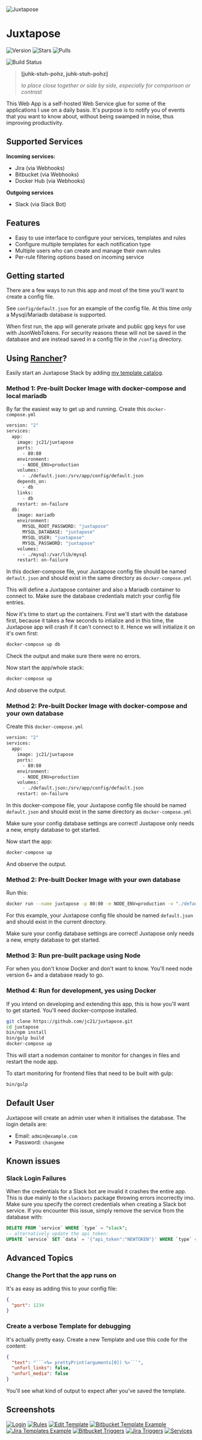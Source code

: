 ![Juxtapose](https://public.jc21.com/juxtapose/icons/github.png "Juxtapose")

# Juxtapose

![Version](https://img.shields.io/badge/version-1.0.0-green.svg)
![Stars](https://img.shields.io/docker/stars/jc21/juxtapose.svg)
![Pulls](https://img.shields.io/docker/pulls/jc21/juxtapose.svg)

![Build Status](http://bamboo.jc21.com/plugins/servlet/wittified/build-status/AB-JUX)

> **[juhk-stuh-pohz, juhk-stuh-pohz]**
>
> *to place close together or side by side, especially for comparison or contrast*

This Web App is a self-hosted Web Service glue for some of the applications I use on a daily
basis. It's purpose is to notify you of events that you want to know about, without being
swamped in noise, thus improving productivity.


## Supported Services

**Incoming services:**

- Jira (via Webhooks)
- Bitbucket (via Webhooks)
- Docker Hub (via Webhooks)

**Outgoing services**

- Slack (via Slack Bot)

 
## Features

- Easy to use interface to configure your services, templates and rules
- Configure multiple templates for each notification type
- Multiple users who can create and manage their own rules
- Per-rule filtering options based on incoming service


## Getting started

There are a few ways to run this app and most of the time you'll want to create a config file.

See `config/default.json` for an example of the config file. At this time only a Mysql/Mariadb database is supported.

When first run, the app will generate private and public gpg keys for use with JsonWebTokens. For security reasons these will not be saved
in the database and are instead saved in a config file in the `/config` directory.


## Using [Rancher](https://rancher.com)?

Easily start an Juxtapose Stack by adding [my template catalog](https://github.com/jc21/rancher-templates).


### Method 1: Pre-built Docker Image with docker-compose and local mariadb

By far the easiest way to get up and running. Create this `docker-compose.yml`

```bash
version: "2"
services:
  app:
    image: jc21/juxtapose
    ports:
      - 80:80
    environment:
      - NODE_ENV=production
    volumes:
      - ./default.json:/srv/app/config/default.json
    depends_on:
      - db
    links:
      - db
    restart: on-failure
  db:
    image: mariadb
    environment:
      MYSQL_ROOT_PASSWORD: "juxtapose"
      MYSQL_DATABASE: "juxtapose"
      MYSQL_USER: "juxtapose"
      MYSQL_PASSWORD: "juxtapose"
    volumes:
      - ./mysql:/var/lib/mysql
    restart: on-failure
```

In this docker-compose file, your Juxtapose config file should be named `default.json` and should exist in the same directory as `docker-compose.yml`

This will define a Juxtapose container and also a Mariadb container to connect to. Make sure the database credentials match your config file entries.

Now it's time to start up the containers. First we'll start with the database first, because it takes a few seconds to intialize and in this time, the Juxtapose
app will crash if it can't connect to it. Hence we will initialize it on it's own first:

```bash
docker-compose up db
```

Check the output and make sure there were no errors.

Now start the app/whole stack:

```bash
docker-compose up
```

And observe the output.


### Method 2: Pre-built Docker Image with docker-compose and your own database

Create this `docker-compose.yml`

```bash
version: "2"
services:
  app:
    image: jc21/juxtapose
    ports:
      - 80:80
    environment:
      - NODE_ENV=production
    volumes:
      - ./default.json:/srv/app/config/default.json
    restart: on-failure
```

In this docker-compose file, your Juxtapose config file should be named `default.json` and should exist in the same directory as `docker-compose.yml`

Make sure your config database settings are correct! Juxtapose only needs a new, empty database to get started.

Now start the app:

```bash
docker-compose up
```

And observe the output.


### Method 2: Pre-built Docker Image with your own database

Run this:

```bash
docker run --name juxtapose -p 80:80 -e NODE_ENV=production -v "./default.json:/srv/app/config/default.json" jc21/juxtapose
```

For this example, your Juxtapose config file should be named `default.json` and should exist in the current directory.

Make sure your config database settings are correct! Juxtapose only needs a new, empty database to get started.


### Method 3: Run pre-built package using Node

For when you don't know Docker and don't want to know. You'll need node version 6+ and a database ready to go.


### Method 4: Run for development, yes using Docker

If you intend on developing and extending this app, this is how you'll want to get started. You'll need docker-compose installed.

```bash
git clone https://github.com/jc21/juxtapose.git
cd juxtapose
bin/npm install
bin/gulp build
docker-compose up
```

This will start a nodemon container to monitor for changes in files and restart the node app.

To start monitoring for frontend files that need to be built with gulp:

```bash
bin/gulp
```


## Default User

Juxtapose will create an admin user when it initialises the database. The login details are:

- Email: `admin@example.com`
- Password: `changeme`


## Known issues

### Slack Login Failures

When the credentials for a Slack bot are invalid it crashes the entire app. This is due mainly
to the `slackbots` package throwing errors incorrectly imo. Make sure you specify the correct
credentials when creating a Slack bot service. If you encounter this issue, simply remove the service
from the database with:

```sql
DELETE FROM `service` WHERE `type` = "slack";
-- alternatively update the api token:
UPDATE `service` SET `data` = '{"api_token":"NEWTOKEN"}' WHERE `type` = "slack";
```


## Advanced Topics

### Change the Port that the app runs on

It's as easy as adding this to your config file:

```json
{
  "port": 1234
}
```

### Create a verbose Template for debugging

It's actually pretty easy. Create a new Template and use this code for the content:

```json
{
  "text": "```<%= prettyPrint(arguments[0]) %>```",
  "unfurl_links": false,
  "unfurl_media": false
}
```

You'll see what kind of output to expect after you've saved the template.


## Screenshots

[![Login](https://public.jc21.com/juxtapose/screenshots/small/login.jpg "Login")](https://public.jc21.com/juxtapose/screenshots/login.jpg)
[![Rules](https://public.jc21.com/juxtapose/screenshots/small/rules.jpg "Rules")](https://public.jc21.com/juxtapose/screenshots/rules.jpg)
[![Edit Template](https://public.jc21.com/juxtapose/screenshots/small/edit_template.jpg "Edit Template")](https://public.jc21.com/juxtapose/screenshots/edit_template.jpg)
[![Bitbucket Template Example](https://public.jc21.com/juxtapose/screenshots/small/new_rule_template_bitbucket.jpg "Bitbucket Template Example")](https://public.jc21.com/juxtapose/screenshots/new_rule_template_bitbucket.jpg)
[![Jira Templates Example](https://public.jc21.com/juxtapose/screenshots/small/new_rule_template_jira.jpg "Jira Templates Example")](https://public.jc21.com/juxtapose/screenshots/new_rule_template_jira.jpg)
[![Bitbucket Triggers](https://public.jc21.com/juxtapose/screenshots/small/new_rule_trigger_bitbucket.jpg "Bitbucket Triggers")](https://public.jc21.com/juxtapose/screenshots/new_rule_trigger_bitbucket.jpg)
[![Jira Triggers](https://public.jc21.com/juxtapose/screenshots/small/new_rule_trigger_jira.jpg "Jira Triggers")](https://public.jc21.com/juxtapose/screenshots/new_rule_trigger_jira.jpg)
[![Services](https://public.jc21.com/juxtapose/screenshots/small/services.jpg "Services")](https://public.jc21.com/juxtapose/screenshots/services.jpg)
